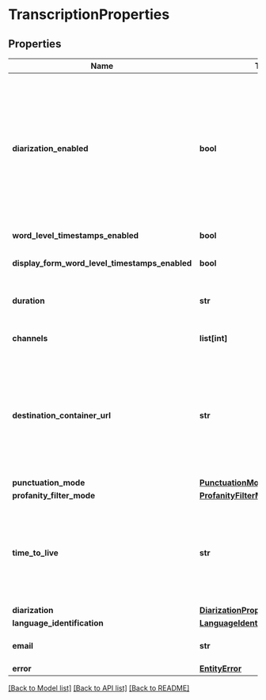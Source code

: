 # TranscriptionProperties

## Properties
Name | Type | Description | Notes
------------ | ------------- | ------------- | -------------
**diarization_enabled** | **bool** | A value indicating whether diarization (speaker identification) is requested. The default value  is &#x60;false&#x60;.  If this field is set to true and the improved diarization system is configured by specifying  &#x60;DiarizationProperties&#x60;, the improved diarization system will provide diarization for a configurable  range of speakers.  If this field is set to true and the improved diarization system is not enabled (not specifying  &#x60;DiarizationProperties&#x60;), the basic diarization system will distinguish between up to two speakers.  No extra charges are applied for the basic diarization.                The basic diarization system is deprecated and will be removed in the next major version of the API.  This &#x60;diarizationEnabled&#x60; setting will also be removed. | [optional] 
**word_level_timestamps_enabled** | **bool** | A value indicating whether word level timestamps are requested. The default value is  &#x60;false&#x60;. | [optional] 
**display_form_word_level_timestamps_enabled** | **bool** | A value indicating whether word level timestamps for the display form are requested. The default value is &#x60;false&#x60;. | [optional] 
**duration** | **str** | The duration of the transcription. The duration is encoded as ISO 8601 duration  (\&quot;PnYnMnDTnHnMnS\&quot;, see https://en.wikipedia.org/wiki/ISO_8601#Durations). | [optional] 
**channels** | **list[int]** | A collection of the requested channel numbers.  In the default case, the channels 0 and 1 are considered. | [optional] 
**destination_container_url** | **str** | The requested destination container.  ### Remarks ###  When a destination container is used in combination with a &#x60;timeToLive&#x60;, the metadata of a  transcription will be deleted normally, but the data stored in the destination container, including  transcription results, will remain untouched, because no delete permissions are required for this  container.&lt;br /&gt;  To support automatic cleanup, either configure blob lifetimes on the container, or use \&quot;Bring your own Storage (BYOS)\&quot;  instead of &#x60;destinationContainerUrl&#x60;, where blobs can be cleaned up. | [optional] 
**punctuation_mode** | [**PunctuationMode**](PunctuationMode.md) |  | [optional] 
**profanity_filter_mode** | [**ProfanityFilterMode**](ProfanityFilterMode.md) |  | [optional] 
**time_to_live** | **str** | How long the transcription will be kept in the system after it has completed. Once the  transcription reaches the time to live after completion (successful or failed) it will be automatically  deleted. Not setting this value or setting it to 0 will disable automatic deletion. The longest supported  duration is 31 days.  The duration is encoded as ISO 8601 duration (\&quot;PnYnMnDTnHnMnS\&quot;, see https://en.wikipedia.org/wiki/ISO_8601#Durations). | [optional] 
**diarization** | [**DiarizationProperties**](DiarizationProperties.md) |  | [optional] 
**language_identification** | [**LanguageIdentificationProperties**](LanguageIdentificationProperties.md) |  | [optional] 
**email** | **str** | The email address to send email notifications to in case the operation completes.  The value will be removed after successfully sending the email. | [optional] 
**error** | [**EntityError**](EntityError.md) |  | [optional] 

[[Back to Model list]](../README.md#documentation-for-models) [[Back to API list]](../README.md#documentation-for-api-endpoints) [[Back to README]](../README.md)

